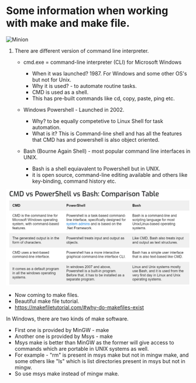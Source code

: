 # Some information when working with make and make file.
![Minion](https://octodex.github.com/images/minion.png)

1. There are different version of command line interpreter.
    - cmd.exe = command-line interpreter (CLI) for Microsoft Windows
        - When it was launched? 1987. For Windows and some other OS's but not for Unix.
        - Why it is used? - to automate routine tasks.
        - CMD is used as a shell.
        - This has pre-built commands like cd, copy, paste, ping etc.
    
    - Windows Powershell - Launched in 2002.
        - Why? to be equally competetive to Linux Shell for task automation.
        - What is it? This is Command-line shell and has all the features that CMD has and powershell is also object oriented.

    - Bash (Bourne Again Shell) - most popular command line interfaces in UNIX.
        - Bash is a shell equiavalent to Powershell but in UNIX.
        - it is open source, command-line editing available and others like key-binding, command history etc.


![Differences](images/first.png)

- Now coming to make files.
- Beautiful make file tutorial.
- https://makefiletutorial.com/#why-do-makefiles-exist

In Windows, there are two kinds of make software.
- First one is provided by MinGW - make
- Another one is provided by Msys - make
- Msys make is better than MinGW as the former will give access to commands which are portable in UNIX systems as well.
- For example - "rm" is present in msys make but not in mingw make, and some others like "ls" which is list directories present in msys but not in mingw.
- So use msys make instead of mingw make. 